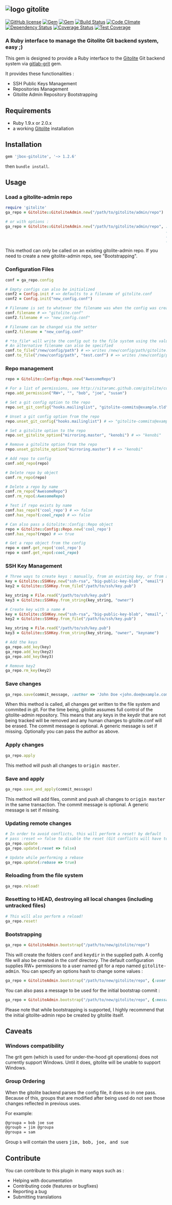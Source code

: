 ## ![logo](https://raw.github.com/jbox-web/gitolite/gh-pages/images/git_logo.png) gitolite

[![GitHub license](https://img.shields.io/github/license/jbox-web/gitolite.svg)](https://github.com/jbox-web/gitolite/blob/devel/LICENSE)
[![Gem](https://img.shields.io/gem/v/jbox-gitolite.svg)](https://rubygems.org/gems/jbox-gitolite)
[![Gem](https://img.shields.io/gem/dv/jbox-gitolite/1.2.6.svg)](https://rubygems.org/gems/jbox-gitolite/versions/1.2.6)
[![Build Status](https://travis-ci.org/jbox-web/gitolite.svg?branch=devel)](https://travis-ci.org/jbox-web/gitolite)
[![Code Climate](https://codeclimate.com/github/jbox-web/gitolite.png)](https://codeclimate.com/github/jbox-web/gitolite)
[![Dependency Status](https://gemnasium.com/jbox-web/gitolite.svg)](https://gemnasium.com/jbox-web/gitolite)
[![Coverage Status](https://coveralls.io/repos/jbox-web/gitolite/badge.png?branch=devel)](https://coveralls.io/r/jbox-web/gitolite?branch=devel)
[![Test Coverage](https://codeclimate.com/github/jbox-web/gitolite/badges/coverage.svg)](https://codeclimate.com/github/jbox-web/gitolite)

### A Ruby interface to manage the Gitolite Git backend system, easy ;)

This gem is designed to provide a Ruby interface to the [Gitolite](https://github.com/sitaramc/gitolite) Git backend system via [gitlab-grit](https://github.com/gitlabhq/grit) gem.

It provides these functionalities :

* SSH Public Keys Management
* Repositories Management
* Gitolite Admin Repository Bootstrapping

## Requirements ##

* Ruby 1.9.x or 2.0.x
* a working [Gitolite](https://github.com/sitaramc/gitolite) installation

## Installation ##

```ruby
gem 'jbox-gitolite', '~> 1.2.6'
```

then `bundle install`.

## Usage

### Load a gitolite-admin repo

```ruby
require 'gitolite'
ga_repo = Gitolite::GitoliteAdmin.new("/path/to/gitolite/admin/repo")

# or with options :
ga_repo = Gitolite::GitoliteAdmin.new("/path/to/gitolite/admin/repo", :config_file => 'example.conf',
                                                                      :debug       => true,
                                                                      :timeout     => 20,
                                                                      :env         => {'GIT_SSH' => '/path/to/script/file'})
```

This method can only be called on an existing gitolite-admin repo. If you need to create a new gitolite-admin repo, see "Bootstrapping".

### Configuration Files

```ruby
conf = ga_repo.config

# Empty configs can also be initialized
conf2 = Config.init # => defaults to a filename of gitolite.conf
conf2 = Config.init("new_config.conf")

# Filename is set to whatever the filename was when the config was created
conf.filename # => "gitolite.conf"
conf2.filename # => "new_config.conf"

# Filename can be changed via the setter
conf2.filename = "new_config.conf"

# *to_file* will write the config out to the file system using the value of the filename attribute.
# An alternative filename can also be specified
conf.to_file("/new/config/path") # => writes /new/config/path/gitolite.conf
conf.to_file("/new/config/path", "test.conf") # => writes /new/config/path/test.conf
```

### Repo management

```ruby
repo = Gitolite::Config::Repo.new("AwesomeRepo")

# For a list of permissions, see http://sitaramc.github.com/gitolite/conf.html#gitolite
repo.add_permission("RW+", "", "bob", "joe", "susan")

# Set a git config option to the repo
repo.set_git_config("hooks.mailinglist", "gitolite-commits@example.tld") # => "gitolite-commits@example.tld"

# Unset a git config option from the repo
repo.unset_git_config("hooks.mailinglist") # => "gitolite-commits@example.tld"

# Set a gitolite option to the repo
repo.set_gitolite_option("mirroring.master", "kenobi") # => "kenobi"

# Remove a gitolite option from the repo
repo.unset_gitolite_option("mirroring.master") # => "kenobi"

# Add repo to config
conf.add_repo(repo)

# Delete repo by object
conf.rm_repo(repo)

# Delete a repo by name
conf.rm_repo("AwesomeRepo")
conf.rm_repo(:AwesomeRepo)

# Test if repo exists by name
conf.has_repo?('cool_repo') # => false
conf.has_repo?(:cool_repo) # => false

# Can also pass a Gitolite::Config::Repo object
repo = Gitolite::Config::Repo.new('cool_repo')
conf.has_repo?(repo) # => true

# Get a repo object from the config
repo = conf.get_repo('cool_repo')
repo = conf.get_repo(:cool_repo)
```

### SSH Key Management

```ruby
# Three ways to create keys : manually, from an existing key, or from a string representing a key
key = Gitolite::SSHKey.new("ssh-rsa", "big-public-key-blob", "email")
key2 = Gitolite::SSHKey.from_file("/path/to/ssh/key.pub")

key_string = File.read("/path/to/ssh/key.pub")
key3 = Gitolite::SSHKey.from_string(key_string, "owner")

# Create key with a name #
key = Gitolite::SSHKey.new("ssh-rsa", "big-public-key-blob", "email", "keyname")
key2 = Gitolite::SSHKey.from_file("/path/to/ssh/key.pub")

key_string = File.read("/path/to/ssh/key.pub")
key3 = Gitolite::SSHKey.from_string(key_string, "owner", "keyname")

# Add the keys
ga_repo.add_key(key)
ga_repo.add_key(key2)
ga_repo.add_key(key3)

# Remove key2
ga_repo.rm_key(key2)
```

### Save changes ###

```ruby
ga_repo.save(commit_message, :author => 'John Doe <john.doe@example.com>')
```

When this method is called, all changes get written to the file system and commited in git. For the time being, gitolite assumes full control of the gitolite-admin repository.
This means that any keys in the keydir that are not being tracked will be removed and any human changes to gitolite.conf will be erased.
The commit message is optional. A generic message is set if missing. Optionally you can pass the author as above.

### Apply changes ###

```ruby
ga_repo.apply
```

This method will push all changes to <tt>origin master</tt>.

### Save and apply ###

```ruby
ga_repo.save_and_apply(commit_message)
```

This method will add files, commit and push all changes to <tt>origin master</tt> in the same transaction.
The commit message is optional. A generic message is set if missing.

### Updating remote changes ###

```ruby
# In order to avoid conflicts, this will perform a reset! by default
# pass :reset => false to disable the reset (Git conflicts will have to be manually fixed)
ga_repo.update
ga_repo.update(:reset => false)

# Update while performing a rebase
ga_repo.update(:rebase => true)
```

### Reloading from the file system ###

```ruby
ga_repo.reload!
```

### Resetting to HEAD, destroying all local changes (including untracked files) ###

```ruby
# This will also perform a reload!
ga_repo.reset!
```

### Bootstrapping ###

```ruby
ga_repo = GitoliteAdmin.bootstrap("/path/to/new/gitolite/repo")
```

This will create the folders <tt>conf</tt> and <tt>keydir</tt> in the supplied path. A config file will also be created in the conf directory.
The default configuration supplies RW+ permissions to a user named git for a repo named <tt>gitolite-admin</tt>. You can specify an options hash to change some values :

```ruby
ga_repo = GitoliteAdmin.bootstrap("/path/to/new/gitolite/repo", {:user => "admin", :perm => "RW"})
```

You can also pass a message to be used for the initial bootstrap commit :

```ruby
ga_repo = GitoliteAdmin.bootstrap("/path/to/new/gitolite/repo", {:message => "Bootstrapped new repo"})
```

Please note that while bootstrapping is supported, I highly recommend that the initial gitolite-admin repo be created by gitolite itself.

## Caveats ##

### Windows compatibility ###

The grit gem (which is used for under-the-hood git operations) does not currently support Windows.  Until it does, gitolite will be unable to support Windows.

### Group Ordering ###

When the gitolite backend parses the config file, it does so in one pass. Because of this, groups that are modified after being used do not see those changes reflected in previous uses.

For example:

```sh
@groupa = bob joe sue
@groupb = jim @groupa
@groupa = sam
```

Group ```b``` will contain the users <tt>jim, bob, joe, and sue</tt>

## Contribute

You can contribute to this plugin in many ways such as :
* Helping with documentation
* Contributing code (features or bugfixes)
* Reporting a bug
* Submitting translations
